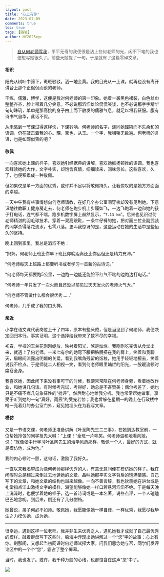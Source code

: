 ```yaml
---
layout: post
title: "心上有你"
date: 2023-07-09
comments: true
toc: true
tags: [随笔]
author: NY2025xyc
---
```


> [自从何老师写我](https://mp.weixin.qq.com/s/uG0JQvFBNvhGL9Uw42pXtQ)，平平无奇的我便很是沾上些何老师的光，闲不下笔的我也便想写她很久了。前些天她提了一句，于是就有了这篇零碎文章。

#### 相识

阳光从树叶中筛下，斑斑驳驳，洒一地金黄。我的目光从一上课，就再也没有离开讲台上那个正侃侃而谈的老师。

干练，儒雅，博学，这便是我对何老师的第一印象。她着一袭黑色裙装，白色丝巾整整齐齐，脸上带着几分笑意。不必说那滔滔雄论侃侃笑谈，也不必说那字字精华句句珠玑，单单是那高挑的身子由上而下散发的儒雅气息，就足以将我征服。腹有诗书气自华，此话不假。

从未感到一节课过得这样快，下课铃响，何老师的名字，连同她铿锵而不失柔和的语调，仍在敲击着我的心。琛，宝也，从玉。一个字，我咀嚼无数遍。何老师的言语，也是如琛似贽的吧？

#### 敬佩

一向喜欢她上课的样子，喜欢她引经据典的讲解，喜欢她抑扬顿挫的语调。我也喜欢拜读她的大作，文字朴实，却饱含真情，细细读来，回味悠长。这些喜欢，久了，也便积累成一种敬佩。

但如果仅是单一方面的优秀，或许并不足以将敬佩持久，让我惊叹的是她方方面面的卓越。

一天中午我有些事情想向何老师请教，在好几个办公室间穿梭却没有见到她。下意识地往教职工健身房走去，何老师在跑步机上步履如飞，一边飞跑着一边和她的孩子打电话，连气都不喘。跑步机数字屏上赫然显示，“`7.13 km`”。后来也见识过何老师精湛的羽毛球技术，穿着一双高跟鞋，一条牛仔裤的她，把对面三位全副武装的同学杀得落花流水，七零八落。更叫我惊讶的是，这些运动在她的生活中是些恒久的坚持。

晚上回到家里，我总是滔滔不绝：

“妈妈，何老师上班比你早下班比你晚距离还比你远但还是精力充沛。”

“何老师每天上班路上都要听书或者学习一首新的古诗词。”

“何老师每天都要跑5公里，一边跑一边能还能脸不红气不喘的边跑边打电话。”

“何老师一年只发了一次火而且还没以前见过天天发火的老师火气大。”

“何老师不管做什么都会很优秀……”

何老师，几乎成了我的口头禅。

#### 亲近

小学在语文课代表岗位上干了四年，原本有些厌倦，但是当见到了何老师，我便决定回归本行。事实证明，这个选择给我带来了数不尽的幸福。

初春，学校的玉兰花刚刚绽放，映衬着阳光，煞是灿烂。我刚刚吃完饭从食堂出来，就遇上了何老师。一米七有余的她弯下腰把胳膊搭在我的肩上，笑着和我聊天，眉眼间流露出明媚的关爱。看到我嘴角残留的饭粒，她用手轻轻地擦去，笑着说我不检点。于是师徒二人相视一笑，看到何老师眼里灿烂的阳光，一股暖流顿时席卷全身。

我喜欢她，因此闲下来没有事可干的时候，我便常常陪在何老师身旁，看着她改作业，和她讲几句话。有时候考完试，考得好，她总是不吝赞美；偶尔考差了，她也只是不痛不痒几句象征性的“批评”，然后耐心地给我分析。我也常常帮她做事，享受于听到她的一句“真好，雨辰”的受宠若惊；我也曾躲在星期一的晚上在行政楼中唯一亮着灯的办公室门外，窥见她埋头在为我写文章。

#### 模仿

又是一节语文课，何老师正准备讲解《叶圣陶先生二三事》，在她到达教室前，一位帮她拎包的同学抢先大喊：“上课！”全班一片哄笑。何老师温和地看向她，说：“就像张中行学习叶圣陶先生的治学风范那样，敬佩一个人，最好的方式，就是模仿他，成为他。”

我的内心顿时一颤，这句话，激励了我好久。

一直以来我渴望成为像何老师那样优秀的人，有意无意间便在模仿她的样子。我在闲暇时总是翻过来倒过去地读她的文章，品味她那平实文字背后的饱满情感。自己写下的文章，和她文章的结构也越来越像。一向不善言辞，我也钦羡她在讲台或是礼堂指点江山激扬文字的模样，渴望能够像她一样口若悬河滔滔不绝。于是每天晚上洗澡时，也便学着她的样子，选一首诗词或是一本名著，说些点评，一个人磕磕巴巴地念叨。到后来，倒还有了几分酣畅。

她曾说，弟子何必不如师。敬佩她，我愿能像她一样自律，一样优秀，我愿尽我毕生之力模仿她，成为她。

---

很幸运，遇到这样一位老师。我并非生来优秀之人，遇见她我才成就了自己最优秀的模样。敲着键盘写下这些时，脑海中浮现出她讲解过一个“您”字的故事：心上有你。刹那间，又想起当初网课时何老师试探大家，问我们思念她与否，同学们发评论区中的一个个“您”，霸占了整个屏幕。

当时，我也发了。或许，我千种万般的心绪，也都饱含在这声“您”中了。

![](https://pic.imgdb.cn/item/64aa45ad1ddac507ccd7db0b.jpg)
